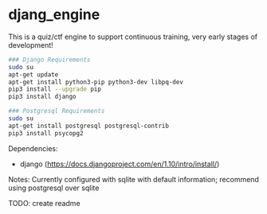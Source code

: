 # djang_engine

This is a quiz/ctf engine to support continuous training, very early stages of development!

```bash
### Django Requirements
sudo su
apt-get update
apt-get install python3-pip python3-dev libpq-dev
pip3 install --upgrade pip
pip3 install django

### Postgresql Requirements
sudo su
apt-get install postgresql postgresql-contrib
pip3 install psycopg2
```

Dependencies: 
  - django (https://docs.djangoproject.com/en/1.10/intro/install/)

Notes:
  Currently configured with sqlite with default information; recommend using postgresql over sqlite

TODO: create readme
